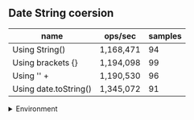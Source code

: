 ## Date String coersion

|name|ops/sec|samples|
|-|-|-|
|Using String()|1,168,471|94|
|Using brackets {}|1,194,098|99|
|Using '' + |1,190,530|96|
|Using date.toString()|1,345,072|91|


<details>
<summary>Environment</summary>

* __Machine:__ linux x64 | 4 vCPUs | 15.2GB Mem
* __Run:__ Fri May 03 2024 21:44:03 GMT+0000 (Coordinated Universal Time)
</details>

<!--
{"environment":{"platform":"linux","arch":"x64","cpus":4,"totalMemory":15.245216369628906},"benchmarks":[{"name":"Using String()","opsSec":1168471.0041188742,"samples":4},{"name":"Using brackets {}","opsSec":1194097.5332632565,"samples":4},{"name":"Using '' + ","opsSec":1190530.1209321728,"samples":5},{"name":"Using date.toString()","opsSec":1345071.6405601273,"samples":5}]}-->
